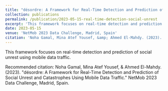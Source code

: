 ```yaml
---
title: "désordre: A Framework for Real-Time Detection and Prediction of Social Unrest and Catastrophes Using Mobile Data Traffic"
collection: publications
permalink: /publication/2023-05-15-real-time-detection-social-unrest
excerpt: 'This framework focuses on real-time detection and prediction of social unrest using mobile data traffic.'
date: 2023-05-15
venue: 'NetMob 2023 Data Challenge, Madrid, Spain'
citation: 'Noha Gamal, Mina Atef Yousef, &amp; Ahmed El-Mahdy. (2023). &quot;désordre: A Framework for Real-Time Detection and Prediction of Social Unrest and Catastrophes Using Mobile Data Traffic.&quot; NetMob 2023 Data Challenge, Madrid, Spain.'
---
```

This framework focuses on real-time detection and prediction of social unrest using mobile data traffic.

Recommended citation: Noha Gamal, Mina Atef Yousef, & Ahmed El-Mahdy. (2023). "désordre: A Framework for Real-Time Detection and Prediction of Social Unrest and Catastrophes Using Mobile Data Traffic." NetMob 2023 Data Challenge, Madrid, Spain.